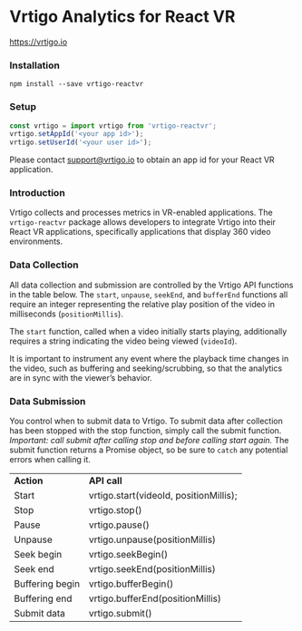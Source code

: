 # Vrtigo Analytics for React VR

https://vrtigo.io

### Installation

```shell
npm install --save vrtigo-reactvr
```

### Setup 

```javascript
const vrtigo = import vrtigo from 'vrtigo-reactvr';
vrtigo.setAppId('<your app id>');
vrtigo.setUserId('<your user id>');
```

Please contact <support@vrtigo.io> to obtain an app id for your React VR
application.

### Introduction

Vrtigo collects and processes metrics in VR-enabled applications. The
`vrtigo-reactvr` package allows developers to integrate Vrtigo into
their React VR applications, specifically applications that display
360 video environments. 

### Data Collection

All data collection and submission are controlled by the Vrtigo API
functions in the table below.  The `start`, `unpause`, `seekEnd`, and
`bufferEnd` functions all require an integer representing the relative
play position of the video in milliseconds (`positionMillis`). 

The `start` function, called when a video initially starts playing,
additionally requires a string indicating the video being viewed
(`videoId`).

It is important to instrument any event where the playback time
changes in the video, such as buffering and seeking/scrubbing, so that
the analytics are in sync with the viewer’s behavior.

### Data Submission

You control when to submit data to Vrtigo. To submit data after
collection has been stopped with the stop function, simply call the
submit function. *Important: call submit after calling stop and before
calling start again.* The submit function returns a Promise object, so
be sure to `catch` any potential errors when calling it.

<table>
<tr>
<td><b>Action</b></td>
<td><b>API call</b></td>
</tr>
<tr>
<td>Start</td>
<td>vrtigo.start(videoId, positionMillis);</td>
</tr>
<tr>
<td>Stop</td>
<td>vrtigo.stop()</td>
</tr>
<tr>
<td>Pause</td>
<td>vrtigo.pause()</td>
</tr>
<tr>
<td>Unpause</td>
<td>vrtigo.unpause(positionMillis)</td>
</tr>
<tr>
<td>Seek begin</td>
<td>vrtigo.seekBegin()</td>
</tr>
<tr>
<td>Seek end</td>
<td>vrtigo.seekEnd(positionMillis)</td>
</tr>
<tr>
<td>Buffering begin</td>
<td>vrtigo.bufferBegin()</td>
</tr>
<tr>
<td>Buffering end</td>
<td>vrtigo.bufferEnd(positionMillis)</td>
</tr>
<tr>
<td>Submit data</td>
<td>vrtigo.submit()</td>
</tr>
</table>
